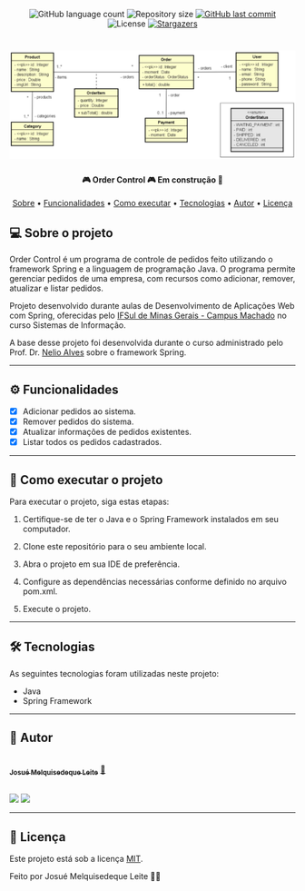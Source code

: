 <p align="center">
  <img alt="GitHub language count" src="https://img.shields.io/github/languages/count/josuemleite/order-control?color=%2304D361">

  <img alt="Repository size" src="https://img.shields.io/github/repo-size/josuemleite/order-control">
  
  <a href="https://github.com/josuemleite/order-control/commits/master">
    <img alt="GitHub last commit" src="https://img.shields.io/github/last-commit/josuemleite/order-control">
  </a>
    
   <img alt="License" src="https://img.shields.io/badge/license-MIT-brightgreen">
   <a href="https://github.com/josuemleite/order-control/stargazers">
    <img alt="Stargazers" src="https://img.shields.io/github/stars/josuemleite/order-control?style=social">
  </a>  
</p>

<h1 align="center">
    <img alt="Order Control" title="#OrderControl" src="./assets/Domain Model.PNG" />
</h1>

<h4 align="center"> 
	🎮 Order Control 🎮 Em construção 📘
</h4>

<p align="center">
 <a href="#-sobre-o-projeto">Sobre</a> •
 <a href="#%EF%B8%8F-funcionalidades">Funcionalidades</a> •
 <a href="#-como-executar-o-projeto">Como executar</a> • 
 <a href="#-tecnologias">Tecnologias</a> • 
 <a href="#-autor">Autor</a> • 
 <a href="#-licença">Licença</a>
</p>

## 💻 Sobre o projeto

Order Control é um programa de controle de pedidos feito utilizando o framework Spring e a linguagem de programação Java. O programa permite gerenciar pedidos de uma empresa, com recursos como adicionar, remover, atualizar e listar pedidos.

Projeto desenvolvido durante aulas de Desenvolvimento de Aplicações Web com Spring, oferecidas pelo [IFSul de Minas Gerais - Campus Machado](https://portal.mch.ifsuldeminas.edu.br) no curso Sistemas de Informação.

A base desse projeto foi desenvolvida durante o curso administrado pelo Prof. Dr. [Nelio Alves](https://github.com/acenelio) sobre o framework Spring.

---

## ⚙️ Funcionalidades

- [x] Adicionar pedidos ao sistema.
- [x] Remover pedidos do sistema.
- [x] Atualizar informações de pedidos existentes.
- [x] Listar todos os pedidos cadastrados.

---

## 🚀 Como executar o projeto

Para executar o projeto, siga estas etapas:

1. Certifique-se de ter o Java e o Spring Framework instalados em seu computador.

2. Clone este repositório para o seu ambiente local.

3. Abra o projeto em sua IDE de preferência.

4. Configure as dependências necessárias conforme definido no arquivo pom.xml.

5. Execute o projeto.

---

## 🛠 Tecnologias

As seguintes tecnologias foram utilizadas neste projeto:

- Java
- Spring Framework

---

## 🦸 Autor

<a href="https://github.com/josuemleite/">
 <img style="border-radius: 50%;" src="https://avatars.githubusercontent.com/u/84863364?v=4" width="100px;" alt=""/>
 <br />
 <sub><b>Josué Melquisedeque Leite</b></sub></a> <a href="https://github.com/josuemleite/" title="GitHub perfil">🚀</a>
 
 <br />
 <br />

 <a href="mailto:josuemelquileite@gmail.com"><img src="https://img.shields.io/badge/-Gmail-%23333?style=for-the-badge&logo=gmail&logoColor=white" target="_blank"></a>
 <a href="https://www.linkedin.com/in/josuemleite/" target="_blank"><img src="https://img.shields.io/badge/-LinkedIn-%230077B5?style=for-the-badge&logo=linkedin&logoColor=white" target="_blank"></a>

---

## 📝 Licença

Este projeto está sob a licença [MIT](./LICENSE).

Feito por Josué Melquisedeque Leite 👋🏽